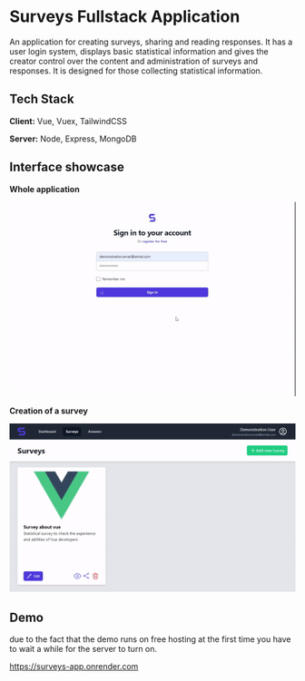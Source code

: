 
# Surveys Fullstack Application

An application for creating surveys, sharing and reading responses. It has a user login system, displays basic statistical information and gives the creator control over the content and administration of surveys and responses. It is designed for those collecting statistical information.


## Tech Stack

**Client:** Vue, Vuex, TailwindCSS

**Server:** Node, Express, MongoDB


## Interface showcase
**Whole application**

![Whole application](https://raw.githubusercontent.com/DevMateusz/Surveys-App/readme-file/showcase.gif)

**Creation of a survey**

![Creation of a survey](https://raw.githubusercontent.com/DevMateusz/Surveys-App/readme-file/createSurvey.gif)


## Demo
due to the fact that the demo runs on free hosting at the first time you have to wait a while for the server to turn on.

https://surveys-app.onrender.com
